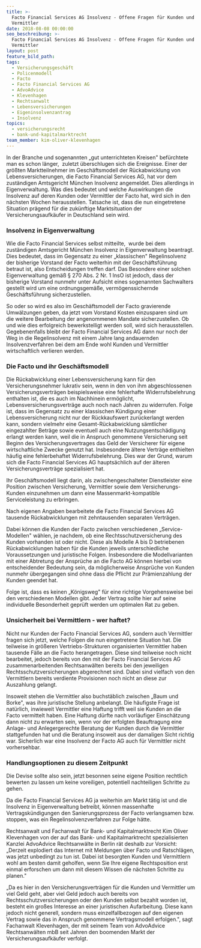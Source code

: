```yaml
---
title: >-
  Facto Financial Services AG Insolvenz - Offene Fragen für Kunden und
  Vermittler
date: 2018-08-08 00:00:00
seo_beschreibung: >-
  Facto Financial Services AG Insolvenz - Offene Fragen für Kunden und
  Vermittler
layout: post
feature_bild_path:
tags:
  - Versicherungsgeschäft
  - Policenmodell
  - Facto
  - Facto Financial Services AG
  - AdvoAdvice
  - Klevenhagen
  - Rechtsanwalt
  - Lebensversicherungen
  - Eigeninsolvenzantrag
  - Insolvenz
topics:
  - versicherungsrecht
  - bank-und-kapitalmarktrecht
team_member: kim-oliver-klevenhagen
---
```


In der Branche und sogenannten „gut unterrichteten Kreisen" befürchtete man es schon länger,  zuletzt überschlugen sich die Ereignisse. Einer der größten Marktteilnehmer im Geschäftsmodell der Rückabwicklung von Lebensversicherungen, die Facto Financial Services AG, hat vor dem zuständigen Amtsgericht München Insolvenz angemeldet. Dies allerdings in Eigenverwaltung. Was dies bedeutet und welche Auswirkungen die Insolvenz auf deren Kunden oder Vermittler der Facto hat, wird sich in den nächsten Wochen herausstellen. Tatsache ist, dass die nun eingetretene Situation prägend für die zukünftige Marktsituation der Versicherungsaufkäufer in Deutschland sein wird.

### Insolvenz in Eigenverwaltung

Wie die Facto Financial Services selbst mitteilte,  wurde bei dem zuständigen Amtsgericht München Insolvenz in Eigenverwaltung beantragt. Dies bedeutet, dass im Gegensatz zu einer „klassischen" Regelinsolvenz der bisherige Vorstand der Facto weiterhin mit der Geschäftsführung betraut ist, also Entscheidungen treffen darf. Das Besondere einer solchen Eigenverwaltung gemäß § 270 Abs. 2 Nr. 1 InsO ist jedoch, dass der bisherige Vorstand nunmehr unter Aufsicht eines sogenannten Sachwalters gestellt wird um eine ordnungsgemäße, vermögenssichernde Geschäftsführung sicherzustellen.

So oder so wird es also im Geschäftsmodell der Facto gravierende Umwälzungen geben, da jetzt vom Vorstand Kosten einzusparen sind um die weitere Bearbeitung der angenommenen Mandate sicherzustellen. Ob und wie dies erfolgreich bewerkstelligt werden soll, wird sich herausstellen. Gegebenenfalls bleibt der Facto Financial Services AG dann nur noch der Weg in die Regelinsolvenz mit einem Jahre lang andauernden Insolvenzverfahren bei dem am Ende wohl Kunden und Vermittler wirtschaftlich verlieren werden.

### Die Facto und ihr Geschäftsmodell

Die Rückabwicklung einer Lebensversicherung kann für den Versicherungsnehmer lukrativ sein, wenn in den von ihm abgeschlossenen Versicherungsverträgen beispielsweise eine fehlerhafte Widerrufsbelehrung enthalten ist, die es auch im Nachhinein ermöglicht, Lebensversicherungsverträge auch noch nach Jahren zu widerrufen. Folge ist, dass im Gegensatz zu einer klassischen Kündigung einer Lebensversicherung nicht nur der Rückkaufswert zurückerlangt werden kann, sondern vielmehr eine Gesamt-Rückabwicklung sämtlicher eingezahlter Beträge sowie eventuell auch eine Nutzungsentschädigung erlangt werden kann, weil die in Anspruch genommene Versicherung seit Beginn des Versicherungsvertrages das Geld der Versicherer für eigene wirtschaftliche Zwecke genutzt hat. Insbesondere ältere Verträge enthielten häufig eine fehlerbehaftet Widerrufsbelehrung. Dies war der Grund, warum sich die Facto Financial Services AG hauptsächlich auf der älteren Versicherungsverträge spezialisiert hat.

Ihr Geschäftsmodell liegt darin, als zwischengeschalteter Dienstleister eine Position zwischen Versicherung, Vermittler sowie dem Versicherungs-Kunden einzunehmen um dann eine Massenmarkt-kompatible Serviceleistung zu erbringen.

Nach eigenen Angaben bearbeitete die Facto Financial Services AG tausende Rückabwicklungen mit zehntausenden separaten Verträgen.

Dabei können die Kunden der Facto zwischen verschiedenen „Service-Modellen" wählen, je nachdem, ob eine Rechtsschutzversicherung des Kunden vorhanden ist oder nicht. Diese als Modelle A bis D betriebenen Rückabwicklungen haben für die Kunden jeweils unterschiedliche Voraussetzungen und juristische Folgen. Insbesondere die Modellvarianten mit einer Abtretung der Ansprüche an die Facto AG können hierbei von entscheidender Bedeutung sein, da möglicherweise Ansprüche von Kunden nunmehr übergegangen sind ohne dass die Pflicht zur Prämienzahlung der Kunden geendet hat.

Folge ist, dass es keinen „Königsweg" für eine richtige Vorgehensweise bei den verschiedenen Modellen gibt. Jeder Vertrag sollte hier auf seine individuelle Besonderheit geprüft werden um optimalen Rat zu geben.

### Unsicherheit bei Vermittlern - wer haftet?

Nicht nur Kunden der Facto Financial Services AG, sondern auch Vermittler fragen sich jetzt, welche Folgen die nun eingetretene Situation hat. Die teilweise in größeren Vertriebs-Strukturen organisierten Vermittler haben tausende Fälle an die Facto herangetragen. Diese sind teilweise noch nicht bearbeitet, jedoch bereits von den mit der Facto Financial Services AG zusammenarbeitenden Rechtsanwälten bereits bei den jeweiligen Rechtsschutzversicherungen abgerechnet sind. Dabei sind vielfach von den Vermittlern bereits verdiente Provisionen noch nicht an diese zur Auszahlung gelangt.

Insoweit stehen die Vermittler also buchstäblich zwischen „Baum und Borke", was ihre juristische Stellung anbelangt. Die häufigste Frage ist natürlich, inwieweit Vermittler eine Haftung trifft weil sie Kunden an die Facto vermittelt haben. Eine Haftung dürfte nach vorläufiger Einschätzung dann nicht zu erwarten sein, wenn vor der erfolgten Beauftragung eine Anlage- und Anlegergerechte Beratung der Kunden durch die Vermittler stattgefunden hat und die Beratung insoweit aus der damaligen Sicht richtig war. Sicherlich war eine Insolvenz der Facto AG auch für Vermittler nicht vorhersehbar.

### Handlungsoptionen zu diesem Zeitpunkt

Die Devise sollte also sein, jetzt besonnen seine eigene Position rechtlich bewerten zu lassen um keine voreiligen, potentiell nachteiligen Schritte zu gehen.

Da die Facto Financial Services AG ja weiterhin am Markt tätig ist und die Insolvenz in Eigenverwaltung betreibt, können massenhafte Vertragskündigungen den Sanierungsprozess der Facto verlangsamen bzw. stoppen, was ein Regelinsolvenzverfahren zur Folge hätte.

Rechtsanwalt und Fachanwalt für Bank- und Kapitalmarktrecht Kim Oliver Klevenhagen von der auf das Bank- und Kapitalmarktrecht spezialisierten Kanzlei AdvoAdvice Rechtsanwälte in Berlin rät deshalb zur Vorsicht: „Derzeit explodiert das Internet mit Meldungen über Facto und Ratschlägen, was jetzt unbedingt zu tun ist. Dabei ist besorgten Kunden und Vermittlern wohl am besten damit geholfen, wenn Sie Ihre eigene Rechtsposition erst einmal erforschen um dann mit diesem Wissen die nächsten Schritte zu planen."

„Da es hier in den Versicherungsverträgen für die Kunden und Vermittler um viel Geld geht, aber viel Geld jedoch auch bereits von Rechtsschutzversicherungen oder den Kunden selbst bezahlt worden ist, besteht ein großes Interesse an einer juristischen Aufarbeitung. Diese kann jedoch nicht generell, sondern muss einzelfallbezogen auf den eigenen Vertrag sowie das in Anspruch genommene Vertragsmodell erfolgen.", sagt Fachanwalt Klevenhagen, der mit seinem Team von AdvoAdvice Rechtsanwälten mbB seit Jahren den boomenden Markt der Versicherungsaufkäufer verfolgt.